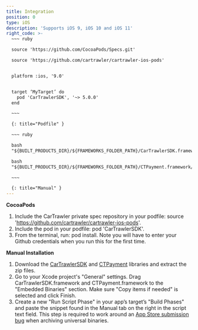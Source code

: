 ```yaml
---
title: Integration
position: 0
type: iOS
description: 'Supports iOS 9, iOS 10 and iOS 11'
right_code: >-
  ~~~ ruby

  source 'https://github.com/CocoaPods/Specs.git'

  source 'https://github.com/cartrawler/cartrawler-ios-pods'


  platform :ios, '9.0'


  target ‘MyTarget’ do
    pod 'CarTrawlerSDK', '~> 5.0.0'
  end

  ~~~

  {: title="Podfile" }

  ~~~ ruby

  bash
  "${BUILT_PRODUCTS_DIR}/${FRAMEWORKS_FOLDER_PATH}/CarTrawlerSDK.framework/strip-frameworks.sh"

  bash
  "${BUILT_PRODUCTS_DIR}/${FRAMEWORKS_FOLDER_PATH}/CTPayment.framework/strip-frameworks.sh"

  ~~~

  {: title="Manual" }
---
```



**CocoaPods**

1. Include the CarTrawler private spec repository in your podfile: source 'https://github.com/cartrawler/cartrawler-ios-pods'.
2. Include the pod in your podfile: pod 'CarTrawlerSDK'.
3. From the terminal, run: pod install. Note you will have to enter your Github credentials when you run this for the first time.

**Manual Installation**

1. Download the&nbsp;[CarTrawlerSDK](https://github.com/cartrawler/cartrawler-ios-sdk/archive/master.zip)&nbsp;and [CTPayment](https://github.com/cartrawler/cartrawler-ios-payment/archive/master.zip) libraries and extract the zip files.
2. Go to your Xcode project's "General" settings. Drag CarTrawlerSDK.framework and CTPayment.framework to the "Embedded Binaries" section. Make sure "Copy items if needed" is selected and click Finish.
3. Create a new "Run Script Phase" in your app’s target’s "Build Phases" and paste the snippet found in the Manual tab on the right in the script text field. This step is required to work around an [App Store submission bug](http://www.openradar.me/radar?id=6409498411401216) when archiving universal binaries.